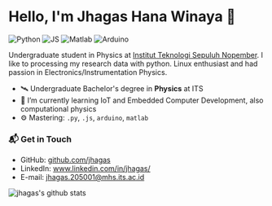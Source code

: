 # Hello, I'm Jhagas Hana Winaya 👋

![Python](https://img.shields.io/badge/Python-Intermediate-yellow)
![JS](https://img.shields.io/badge/Javascript-Intermediate-orange)
![Matlab](https://img.shields.io/badge/Matlab-Intermediate-orange)
![Arduino](https://img.shields.io/badge/Arduino-Intermediate-orange)

Undergraduate student in Physics at [Institut Teknologi Sepuluh Nopember](https://its.ac.id). I like to processing my research data with python. Linux enthusiast and had passion in Electronics/Instrumentation Physics.

- 🛰 Undergraduate Bachelor's degree in **Physics** at ITS
- 🌱 I’m currently learning IoT and Embedded Computer Development, also computational physics
- ⚙️ Mastering: `.py`, `.js`, `arduino`, `matlab`

### 📬 Get in Touch

- GitHub: [github.com/jhagas][github]
- LinkedIn: www.linkedin.com/in/jhagas/
- E-mail: jhagas.205001@mhs.its.ac.id

![jhagas's github stats](https://github-readme-stats.vercel.app/api?username=jhagas&show_icons=true&hide_border=true)

[github]: https://github.com/jhagas
[site]: https://jhagas.github.io/blog
